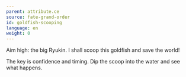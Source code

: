 ```yaml
---
parent: attribute.ce
source: fate-grand-order
id: goldfish-scooping
language: en
weight: 0
---
```


Aim high: the big Ryukin.
I shall scoop this goldfish and save the world!

The key is confidence and timing.
Dip the scoop into the water and see what happens.
